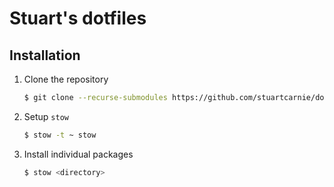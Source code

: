 Stuart's dotfiles
=================


Installation
------------

1. Clone the repository

    ```bash
    $ git clone --recurse-submodules https://github.com/stuartcarnie/dotfiles ~/.dotfiles
    ```

2. Setup `stow`

    ```bash
    $ stow -t ~ stow
    ```
    
3. Install individual packages

    ```bash
    $ stow <directory>
    ```

